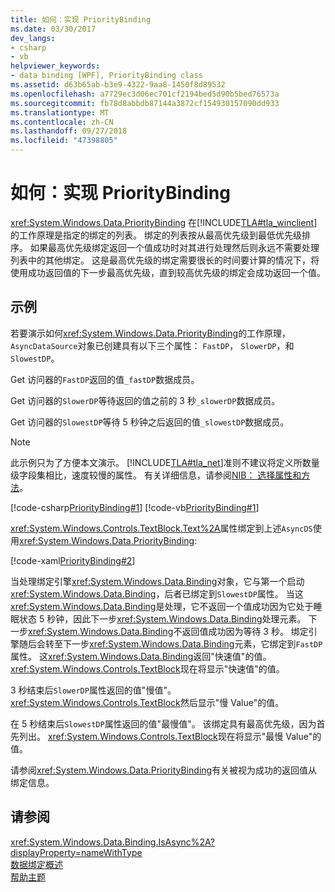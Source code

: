 ```yaml
---
title: 如何：实现 PriorityBinding
ms.date: 03/30/2017
dev_langs:
- csharp
- vb
helpviewer_keywords:
- data binding [WPF], PriorityBinding class
ms.assetid: d63b65ab-b3e9-4322-9aa8-1450f8d89532
ms.openlocfilehash: a7729ec3d06ec701cf2194bed5d90b5bed76573a
ms.sourcegitcommit: fb78d8abbdb87144a3872cf154930157090dd933
ms.translationtype: MT
ms.contentlocale: zh-CN
ms.lasthandoff: 09/27/2018
ms.locfileid: "47398805"
---
```

# <a name="how-to-implement-prioritybinding"></a>如何：实现 PriorityBinding
<xref:System.Windows.Data.PriorityBinding> 在[!INCLUDE[TLA#tla_winclient](../../../../includes/tlasharptla-winclient-md.md)]的工作原理是指定的绑定的列表。 绑定的列表按从最高优先级到最低优先级排序。 如果最高优先级绑定返回一个值成功时对其进行处理然后则永远不需要处理列表中的其他绑定。 这是最高优先级的绑定需要很长的时间要计算的情况下，将使用成功返回值的下一步最高优先级，直到较高优先级的绑定会成功返回一个值。  
  
## <a name="example"></a>示例  
 若要演示如何<xref:System.Windows.Data.PriorityBinding>的工作原理，`AsyncDataSource`对象已创建具有以下三个属性： `FastDP`， `SlowerDP`，和`SlowestDP`。  
  
 Get 访问器的`FastDP`返回的值`_fastDP`数据成员。  
  
 Get 访问器的`SlowerDP`等待返回的值之前的 3 秒`_slowerDP`数据成员。  
  
 Get 访问器的`SlowestDP`等待 5 秒钟之后返回的值`_slowestDP`数据成员。  
  
> [!NOTE]
>  此示例只为了方便本文演示。 [!INCLUDE[TLA#tla_net](../../../../includes/tlasharptla-net-md.md)]准则不建议将定义所数量级字段集相比，速度较慢的属性。 有关详细信息，请参阅[NIB： 选择属性和方法](https://msdn.microsoft.com/library/55825e8f-7e2e-448a-9505-7217cc91b1af)。  
  
 [!code-csharp[PriorityBinding#1](../../../../samples/snippets/csharp/VS_Snippets_Wpf/PriorityBinding/CSharp/Window1.xaml.cs#1)]
 [!code-vb[PriorityBinding#1](../../../../samples/snippets/visualbasic/VS_Snippets_Wpf/PriorityBinding/VisualBasic/AsyncDataSource.vb#1)]  
  
 <xref:System.Windows.Controls.TextBlock.Text%2A>属性绑定到上述`AsyncDS`使用<xref:System.Windows.Data.PriorityBinding>:  
  
 [!code-xaml[PriorityBinding#2](../../../../samples/snippets/csharp/VS_Snippets_Wpf/PriorityBinding/CSharp/Window1.xaml#2)]  
  
 当处理绑定引擎<xref:System.Windows.Data.Binding>对象，它与第一个启动<xref:System.Windows.Data.Binding>，后者已绑定到`SlowestDP`属性。 当这<xref:System.Windows.Data.Binding>是处理，它不返回一个值成功因为它处于睡眠状态 5 秒钟，因此下一步<xref:System.Windows.Data.Binding>处理元素。 下一步<xref:System.Windows.Data.Binding>不返回值成功因为等待 3 秒。 绑定引擎随后会转至下一步<xref:System.Windows.Data.Binding>元素，它绑定到`FastDP`属性。 这<xref:System.Windows.Data.Binding>返回"快速值"的值。 <xref:System.Windows.Controls.TextBlock>现在将显示"快速值"的值。  
  
 3 秒结束后`SlowerDP`属性返回的值"慢值"。 <xref:System.Windows.Controls.TextBlock>然后显示"慢 Value"的值。  
  
 在 5 秒结束后`SlowestDP`属性返回的值"最慢值"。 该绑定具有最高优先级，因为首先列出。 <xref:System.Windows.Controls.TextBlock>现在将显示"最慢 Value"的值。  
  
 请参阅<xref:System.Windows.Data.PriorityBinding>有关被视为成功的返回值从绑定信息。  
  
## <a name="see-also"></a>请参阅  
 <xref:System.Windows.Data.Binding.IsAsync%2A?displayProperty=nameWithType>  
 [数据绑定概述](../../../../docs/framework/wpf/data/data-binding-overview.md)  
 [帮助主题](../../../../docs/framework/wpf/data/data-binding-how-to-topics.md)
